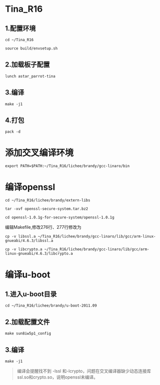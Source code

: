 # Tina_R16

## 1.配置环境
`cd ~/Tina_R16`

`source build/envsetup.sh`
## 2.加载板子配置
`lunch astar_parrot-tina`
## 3.编译
`make -j1`
## 4.打包
`pack -d`

# 添加交叉编译环境
`export PATH=$PATH:~/Tina_R16/lichee/brandy/gcc-linaro/bin`
# 编译openssl
`cd ~/Tina_R16/lichee/brandy/extern-libs`

`tar -xvf openssl-secure-system.tar.bz2`

`cd openssl-1.0.1g-for-secure-system/openssl-1.0.1g`

编辑Makefile,修改276行、277行修改为

`cp -v libssl.a ~/Tina_R16/lichee/brandy/gcc-linaro/lib/gcc/arm-linux-gnueabi/4.6.3/libssl.a`

`cp -v libcrypto.a ~/Tina_R16/lichee/brandy/gcc-linaro/lib/gcc/arm-linux-gnueabi/4.6.3/libcrypto.a`

# 编译u-boot
## 1.进入u-boot目录
`cd ~/Tina_R16/lichee/brandy/u-boot-2011.09`
## 2.加载配置文件
`make sun8iw5p1_config`
## 3.编译
`make -j1`

>编译会提醒找不到 -lssl 和-lcrypto，问题在交叉编译器缺少动态连接库ssl.so和crypto.so，说明openssl未编译。



